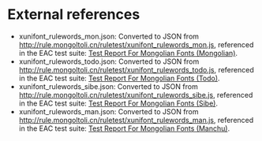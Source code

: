 # External references

- xunifont_rulewords_mon.json: Converted to JSON from http://rule.mongoltoli.cn/ruletest/xunifont_rulewords_mon.js, referenced in the EAC test suite: [Test Report For Mongolian Fonts (Mongolian)](http://rule.mongoltoli.cn/ruletest-mon.php).
- xunifont_rulewords_todo.json: Converted to JSON from http://rule.mongoltoli.cn/ruletest/xunifont_rulewords_todo.js, referenced in the EAC test suite: [Test Report For Mongolian Fonts (Todo)](http://rule.mongoltoli.cn/ruletest-todo.php).
- xunifont_rulewords_sibe.json: Converted to JSON from http://rule.mongoltoli.cn/ruletest/xunifont_rulewords_sibe.js, referenced in the EAC test suite: [Test Report For Mongolian Fonts (Sibe)](http://rule.mongoltoli.cn/ruletest-sibe.php).
- xunifont_rulewords_man.json: Converted to JSON from http://rule.mongoltoli.cn/ruletest/xunifont_rulewords_man.js, referenced in the EAC test suite: [Test Report For Mongolian Fonts (Manchu)](http://rule.mongoltoli.cn/ruletest-man.php).
